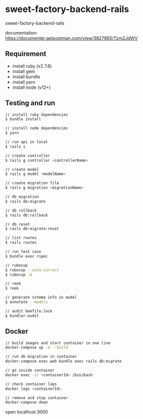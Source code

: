 # sweet-factory-backend-rails

sweet-factory-backend-rails

documentation: <https://documenter.getpostman.com/view/3827865/Tzm2JdWV>

## Requirement

- install ruby (v2.7.6)
- install gem
- install bundle
- install yarn
- install node (v12+)

## Testing and run

```zsh
// install ruby dependencies
$ bundle install

// install node dependencies
$ yarn

// run api in local
$ rails s

// create controller
$ rails g controller <controllerName>

// create model
$ rails g model <modelName>

// create migration file
$ rails g migration <migrationName>

// db migration
$ rails db:migrate

// db rollback
$ rails db:rollback

// db reset
$ rails db:migrate:reset

// list routes
$ rails routes

// run test case
$ bundle exec rspec

// rubocop
$ rubocop --auto-correct
$ rubocop -A

// reek
$ reek

// generate schema info in model
$ annotate --models

// audit Gemfile.lock
$ bundler-audit
```

## Docker

```zsh
// build images and start container in one line
docker-compose up -d --build

// run db migration in container
docker-compose exec web bundle exec rails db:migrate

// go inside container
docker exec -it <containerId> /bin/bash

// check container logs
docker logs <containerId>

// remove and stop container
docker-compose down
```

open localhost:3000